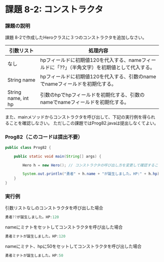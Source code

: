 # 課題 8-2: コンストラクタ

### 課題の説明
課題 8-2で作成したHeroクラスに３つのコンストラクタを追加しなさい。

| 引数リスト               | 処理内容                                           |
|---------------------|------------------------------------------------|
| なし                  | hpフィールドに初期値120を代入する、nameフィールドに「??」（半角文字）を初期値として代入する。 | 
| String name         | hpフィールドに初期値120を代入する、引数のnameでnameフィールドを初期化する。   | 
| String name, int hp | 引数のhpでhpフィールドを初期化する、引数のnameでnameフィールドを初期化する。   | 

また、mainメソッドからコンストラクタを呼び出して、下記の実行例を得られることを確認しなさい。
ただしこの課題ではProg82.javaは提出しなくてよい。

### Prog82（このコードは提出不要）
```java
public class Prog82 {

    public static void main(String[] args) {

        Hero h = new Hero(); // コンストラクタの呼び出し方を変更して確認すること 

        System.out.println("勇者" + h.name + "が誕生しました。HP:" + h.hp);
    }
}
```


### 実行例

引数リストなしのコンストラクタを呼び出した場合
```java
勇者??が誕生しました。HP:120
```

nameにミナトをセットしてコンストラクタを呼び出した場合
```java
勇者ミナトが誕生しました。HP:120
```

nameにミナト、hpに50をセットしてコンストラクタを呼び出した場合
```java
勇者ミナトが誕生しました。HP:50
```